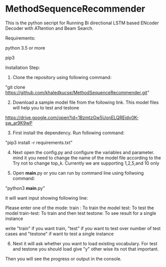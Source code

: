 # MethodSequenceRecommender

This is the python secript for Running Bi directional LSTM based ENcoder Decoder with ATtention and Beam Search.

Requirements:

python 3.5 or more

pip3


Installation Step:

1. Clone the repository using following command: 

"git clone https://github.com/khaledkucse/MethodSequenceRecommender.git"

2. Download a sample model file from the following link. This model files will help you to test and testone


https://drive.google.com/open?id=1BzmtzGw5UonELQREjdv0K-sw_ar9K9wP

3. First install the dependency. Run following command:

"pip3 install -r requirements.txt"

4. Next open the config.py and configure the variables and parameter.
mind it you need to change the name of the model file according to the 
Try not to change top_k. Currently we are supporting 1,2,5,and 10 only

5. Open __main__.py or you can run by command line using follwoing command:

"python3 __main__.py"

it will want input showing following line:

Please enter one of the mode: 
 train : To train the model 
 test: To test the model 
 train-test: To train and then test 
 testone: To see result for a single instance 
 
 
 write "train" if you want train, "test" if you want to test over number of test cases and "testone" if want to test a single instance
 
 
 6. Next it will ask whether you want to load existing vocabulary. For test and testone you should load give "y" other wise its not that important.
 
 Then you will see the progress or output in the console.
